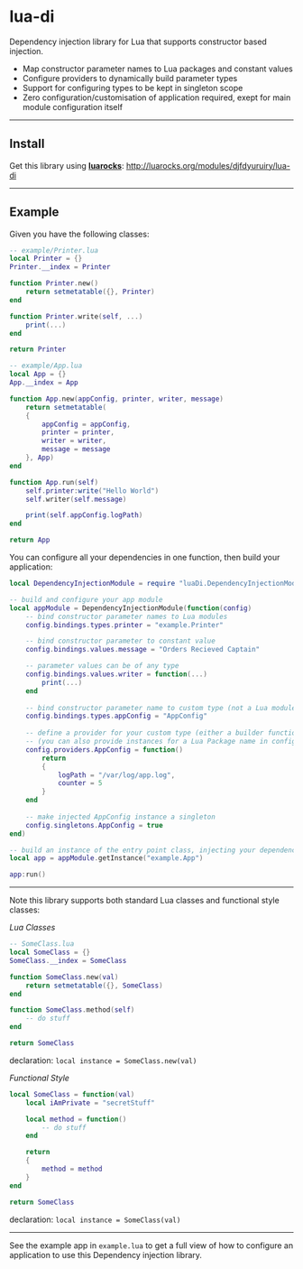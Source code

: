 # lua-di
Dependency injection library for Lua that supports constructor based injection.

- Map constructor parameter names to Lua packages and constant values
- Configure providers to dynamically build parameter types
- Support for configuring types to be kept in singleton scope
- Zero configuration/customisation of application required, exept for main module configuration itself

----

## Install

Get this library using **[luarocks](https://github.com/luarocks/luarocks/wiki/Download)**: http://luarocks.org/modules/djfdyuruiry/lua-di

----

## Example

Given you have the following classes:

```lua
-- example/Printer.lua
local Printer = {}
Printer.__index = Printer

function Printer.new()
    return setmetatable({}, Printer)
end

function Printer.write(self, ...)
    print(...)
end

return Printer
```

```lua
-- example/App.lua
local App = {}
App.__index = App

function App.new(appConfig, printer, writer, message)
    return setmetatable(
    {
        appConfig = appConfig,
        printer = printer,
        writer = writer,
        message = message
    }, App)
end

function App.run(self)
    self.printer:write("Hello World")
    self.writer(self.message)

    print(self.appConfig.logPath)
end

return App
```

You can configure all your dependencies in one function, then build your application:

```lua
local DependencyInjectionModule = require "luaDi.DependencyInjectionModule"

-- build and configure your app module
local appModule = DependencyInjectionModule(function(config)
    -- bind constructor parameter names to Lua modules
    config.bindings.types.printer = "example.Printer"

    -- bind constructor parameter to constant value
    config.bindings.values.message = "Orders Recieved Captain"

    -- parameter values can be of any type
    config.bindings.values.writer = function(...)
        print(...)
    end
  
    -- bind constructor parameter name to custom type (not a Lua module)
    config.bindings.types.appConfig = "AppConfig"
  
    -- define a provider for your custom type (either a builder function or a constant)
    -- (you can also provide instances for a Lua Package name in config.providers if you wish)
    config.providers.AppConfig = function()
        return
        {
            logPath = "/var/log/app.log",
            counter = 5
        }
    end
    
    -- make injected AppConfig instance a singleton
    config.singletons.AppConfig = true
end)

-- build an instance of the entry point class, injecting your dependencies
local app = appModule.getInstance("example.App")

app:run()
```

---

Note this library supports both standard Lua classes and functional style classes:

*Lua Classes*

```lua
-- SomeClass.lua
local SomeClass = {}
SomeClass.__index = SomeClass

function SomeClass.new(val)
    return setmetatable({}, SomeClass)
end

function SomeClass.method(self)
    -- do stuff
end

return SomeClass
```

declaration: `local instance = SomeClass.new(val)`

*Functional Style*
```lua
local SomeClass = function(val)
    local iAmPrivate = "secretStuff"

    local method = function()
        -- do stuff
    end

    return 
    {
        method = method
    }
end

return SomeClass
```

declaration: `local instance = SomeClass(val)`

----

See the example app in `example.lua` to get a full view of how to configure an application to use this Dependency injection library.
